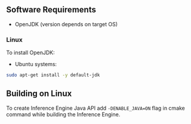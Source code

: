 ## Software Requirements 
- OpenJDK (version depends on target OS)

### Linux
To install OpenJDK:

* Ubuntu systems:
```bash
sudo apt-get install -y default-jdk
```

## Building on Linux

To create Inference Engine Java API add ```-DENABLE_JAVA=ON``` flag in cmake command while building the Inference Engine.
